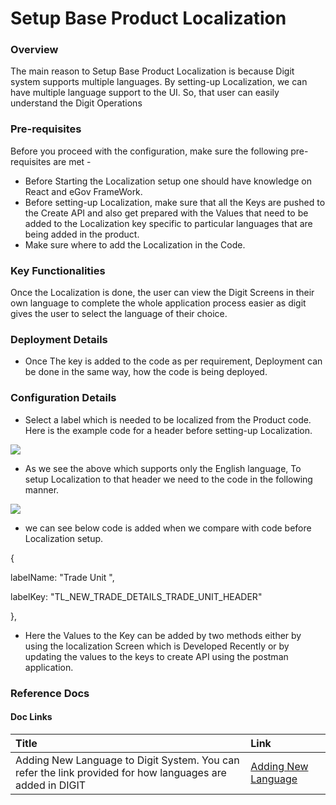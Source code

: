 # Setup Base Product Localization

### Overview <a id="Overview"></a>

The main reason to Setup Base Product Localization is because Digit system supports multiple languages. By setting-up Localization, we can have multiple language support to the UI. So, that user can easily understand the Digit Operations

### Pre-requisites <a id="Pre-requisites"></a>

Before you proceed with the configuration, make sure the following pre-requisites are met -

* Before Starting the Localization setup one should have knowledge on React and eGov FrameWork.
*  Before setting-up Localization, make sure that all the Keys are pushed to the Create API and also get prepared with the Values that need to be added to the Localization key specific to particular languages that are being added in the product.
* Make sure where to add the Localization in the Code.

### Key Functionalities <a id="Key-Functionalities"></a>

Once the Localization is done, the user can view the Digit Screens in their own language to complete the whole application process easier as digit gives the user to select the language of their choice.

### Deployment Details <a id="Deployment-Details"></a>

* Once The key is added to the code as per requirement, Deployment can be done in the same way, how the code is being deployed.

### Configuration Details <a id="Configuration-Details"></a>

* Select a label which is needed to be localized from the Product code. Here is the example code for a header before setting-up Localization.

![](../../.gitbook/assets/example-2.png)

* As we see the above which supports only the English language, To setup Localization to that header we need to the code in the following manner.

![](../../.gitbook/assets/example-1.png)

* we can see below code is added when we compare with code before Localization setup.

{

labelName: "Trade Unit ",

labelKey: "TL\_NEW\_TRADE\_DETAILS\_TRADE\_UNIT\_HEADER"

},

* Here the Values to the Key can be added by two methods either by using the localization Screen which is Developed Recently or by updating the values to the keys to create API using the postman application. 

### Reference Docs <a id="Reference-Docs"></a>

#### Doc Links <a id="Doc-Links"></a>

| **Title**  | **Link** |
| :--- | :--- |
| Adding New Language to Digit System. You can refer the link provided for how languages are added in DIGIT |  [Adding New Language](../setting-up-a-language/adding-a-language.md) |

